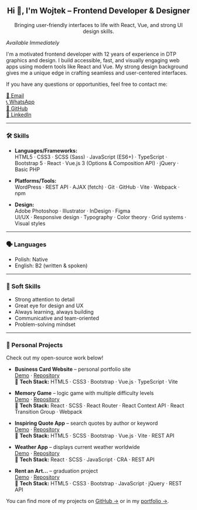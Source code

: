 <!-- GitHub Profile README -->

<h2 align="center">Hi 👋, I'm Wojtek – Frontend Developer & Designer</h2>
<p align="center">
Bringing user-friendly interfaces to life with React, Vue, and strong UI design skills.
</p>

*Available Immediately*

I'm a motivated frontend developer with 12 years of experience in DTP graphics and design. I build accessible, fast, and visually engaging web apps using modern tools like React and Vue. My strong design background gives me a unique edge in crafting seamless and user-centered interfaces.

If you have any questions or opportunities, feel free to contact me:

[📧 Email](mailto:wojciech.galik@gmail.com)  
[📞 WhatsApp](https://wa.me/48796144888)  
[🐙 GitHub](https://github.com/wgalik)  
[💼 LinkedIn](https://www.linkedin.com/in/wojciech-galik)

---

### 🛠️ Skills

- **Languages/Frameworks:**  
  HTML5 · CSS3 · SCSS (Sass) · JavaScript (ES6+) · TypeScript · Bootstrap 5 · React · Vue.js 3 (Options & Composition API) · jQuery · Basic PHP

- **Platforms/Tools:**  
  WordPress · REST API · AJAX (fetch) · Git · GitHub · Vite · Webpack · npm

- **Design:**  
  Adobe Photoshop · Illustrator · InDesign · Figma  
  UI/UX · Responsive design · Typography · Color theory · Grid systems · Visual styles

---

### 🗣️ Languages

- Polish: Native  
- English: B2 (written & spoken)

---

### 🤝 Soft Skills

- Strong attention to detail  
- Great eye for design and UX  
- Always learning, always building  
- Communicative and team-oriented  
- Problem-solving mindset

---

### 🌱 Personal Projects

Check out my open-source work below!

- **Business Card Website** – personal portfolio site  
  [Demo](https://wgalik.github.io/Business-Card-Website/) · [Repository](https://github.com/wgalik/Business-Card-Website/tree/dev)  
  🧰 **Tech Stack:** HTML5 · CSS3 · Bootstrap · Vue.js · TypeScript · Vite

- **Memory Game** – logic game with multiple difficulty levels  
  [Demo](https://wgalik.github.io/Memory-Game---React/) · [Repository](https://github.com/wgalik/Memory-Game---React)  
  🧰 **Tech Stack:** React · SCSS · React Router · React Context API · React Transition Group · Webpack

- **Inspiring Quote App** – search quotes by author or keyword  
  [Demo](https://wgalik.github.io/Inspiring-quote-app---Vue.js/) · [Repository](https://github.com/wgalik/Inspiring-quote-app---Vue.js)  
  🧰 **Tech Stack:** HTML5 · SCSS · Bootstrap · Vue.js · Vite · REST API

- **Weather App** – displays current weather worldwide  
  [Demo](https://wgalik.github.io/weather-app---react/) · [Repository](https://github.com/wgalik/weather-app---react/tree/dev)  
  🧰 **Tech Stack:** React · SCSS · JavaScript · CRA · REST API

- **Rent an Art...** – graduation project  
  [Demo](https://wgalik.github.io/project_WG/) · [Repository](https://github.com/wgalik/project_WG)  
  🧰 **Tech Stack:** HTML5 · CSS3 · Bootstrap · JavaScript · jQuery · REST API

You can find more of my projects on [GitHub →](https://github.com/wgalik?tab=repositories) or in my [portfolio →](https://wgalik.github.io/Business-Card-Website/projects).



